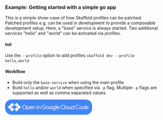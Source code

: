 ### Example: Getting started with a simple go app

This is a simple show-case of how Skaffold profiles can be patched.
Patched profiles e.g. can be used in development to provide a composable development setup.
Here, a "base" service is always started. Two additional services "hello" and "world" can be activated via profiles.

#### Init

Use the `--profile` option to add profiles `skaffold dev --profile hello,world`

#### Workflow

* Build only the `base-service` when using the main profile
* Build `hello` and/or `world` when specified via `-p` flag. Multiple `-p` flags are supported as well as comma separated values.

<a href="vscode://googlecloudtools.cloudcode/shell?repo=https://github.com/GoogleContainerTools/skaffold.git&subpath=/examples/profile-patches"><img width="286" height="50" src="/docs/static/images/open-cloud-code.png"></a>

